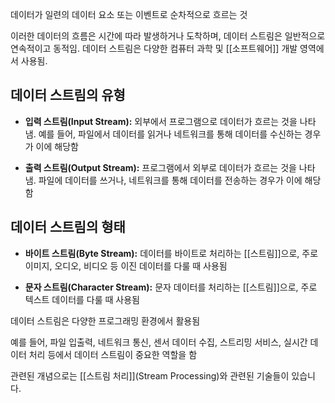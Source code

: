 데이터가 일련의 데이터 요소 또는 이벤트로 순차적으로 흐르는 것

이러한 데이터의 흐름은 시간에 따라 발생하거나 도착하며, 데이터 스트림은 일반적으로 연속적이고 동적임. 데이터 스트림은 다양한 컴퓨터 과학 및 [[소프트웨어]] 개발 영역에서 사용됨.

## 데이터 스트림의 유형

- **입력 스트림(Input Stream):** 외부에서 프로그램으로 데이터가 흐르는 것을 나타냄. 예를 들어, 파일에서 데이터를 읽거나 네트워크를 통해 데이터를 수신하는 경우가 이에 해당함
    
- **출력 스트림(Output Stream):** 프로그램에서 외부로 데이터가 흐르는 것을 나타냄. 파일에 데이터를 쓰거나, 네트워크를 통해 데이터를 전송하는 경우가 이에 해당함
    

## 데이터 스트림의 형태

- **바이트 스트림(Byte Stream):** 데이터를 바이트로 처리하는 [[스트림]]으로, 주로 이미지, 오디오, 비디오 등 이진 데이터를 다룰 때 사용됨
    
- **문자 스트림(Character Stream):** 문자 데이터를 처리하는 [[스트림]]으로, 주로 텍스트 데이터를 다룰 때 사용됨


데이터 스트림은 다양한 프로그래밍 환경에서 활용됨

예를 들어, 파일 입출력, 네트워크 통신, 센서 데이터 수집, 스트리밍 서비스, 실시간 데이터 처리 등에서 데이터 스트림이 중요한 역할을 함

관련된 개념으로는 [[스트림 처리]](Stream Processing)와 관련된 기술들이 있습니다.




